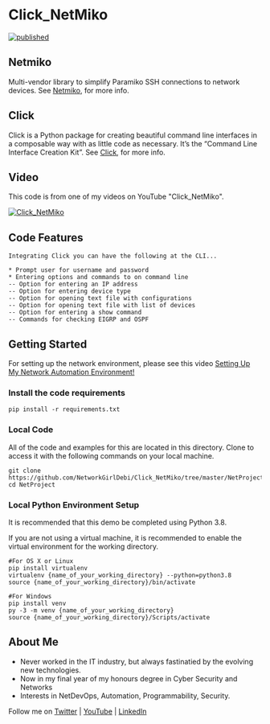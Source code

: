 # Click_NetMiko 
[![published](https://static.production.devnetcloud.com/codeexchange/assets/images/devnet-published.svg)](https://developer.cisco.com/codeexchange/github/repo/NetworkGirlDebi/Netmiko)

## Netmiko
Multi-vendor library to simplify Paramiko SSH connections to network devices. See [Netmiko](https://github.com/ktbyers/netmiko), for more info.

## Click
Click is a Python package for creating beautiful command line interfaces in a composable way with as little code as necessary. It’s the “Command Line Interface Creation Kit”. See [Click](https://click.palletsprojects.com/en/7.x/), for more info.

## Video
This code is from one of my videos on YouTube "Click_NetMiko".

[![Click_NetMiko](http://img.youtube.com/vi/FlP2eJ8FqoE/0.jpg)](http://www.youtube.com/watch?v=FlP2eJ8FqoE "Click_NetMiko")

## Code Features
```
Integrating Click you can have the following at the CLI...

* Prompt user for username and password
* Entering options and commands to on command line
-- Option for entering an IP address
-- Option for entering device type
-- Option for opening text file with configurations
-- Option for opening text file with list of devices
-- Option for entering a show command
-- Commands for checking EIGRP and OSPF
```

## Getting Started
For setting up the network environment, please see this video [Setting Up My Network Automation Environment!](https://youtu.be/3ZrkQK3aEIE)

### Install the code requirements
```
pip install -r requirements.txt
```
### Local Code
All of the code and examples for this are located in this directory. 
Clone to access it with the following commands on your local machine.
```
git clone https://github.com/NetworkGirlDebi/Click_NetMiko/tree/master/NetProject.git
cd NetProject
```

### Local Python Environment Setup
It is recommended that this demo be completed using Python 3.8.

If you are not using a virtual machine, it is recommended to enable the virtual environment for the working directory.
```
#For OS X or Linux
pip install virtualenv
virtualenv {name_of_your_working_directory} --python=python3.8
source {name_of_your_working_directory}/bin/activate

#For Windows
pip install venv
py -3 -m venv {name_of_your_working_directory}
source {name_of_your_working_directory}/Scripts/activate
```

## About Me

* Never worked in the IT industry, but always fastinatied by the evolving new technologies.
* Now in my final year of my honours degree in Cyber Security and Networks
* Interests in NetDevOps, Automation, Programmability, Security.

Follow me on [Twitter](https://twitter.com/Debi_ASY) | [YouTube](https://www.youtube.com/channel/UC0xrmfrXnxrw8ClTsa32LcQ) | [LinkedIn](https://www.linkedin.com/in/dasy225/)

